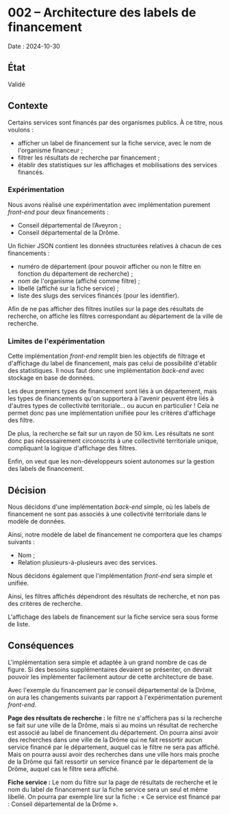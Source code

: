 # 002 – Architecture des labels de financement

Date : 2024-10-30

## État

Validé

## Contexte

Certains services sont financés par des organismes publics. À ce titre, nous voulons :

- afficher un label de financement sur la fiche service, avec le nom de l'organisme financeur ;
- filtrer les résultats de recherche par financement ;
- établir des statistiques sur les affichages et mobilisations des services financés.

### Expérimentation

Nous avons réalisé une expérimentation avec implémentation purement _front-end_ pour deux financements :

- Conseil départemental de l’Aveyron ;
- Conseil départemental de la Drôme.

Un fichier JSON contient les données structurées relatives à chacun de ces financements :

- numéro de département (pour pouvoir afficher ou non le filtre en fonction du département de recherche) ;
- nom de l'organisme (affiché comme filtre) ;
- libellé (affiché sur la fiche service) ;
- liste des slugs des services financés (pour les identifier).

Afin de ne pas afficher des filtres inutiles sur la page des résultats de recherche, on affiche les filtres correspondant au département de la ville de recherche.

### Limites de l'expérimentation

Cette implémentation _front-end_ remplit bien les objectifs de filtrage et d'affichage du label de financement, mais pas celui de possibilité d'établir des statistiques. Il nous faut donc une implémentation _back-end_ avec stockage en base de données.

Les deux premiers types de financement sont liés à un département, mais les types de financements qu'on supportera à l'avenir peuvent être liés à d'autres types de collectivité territoriale... ou aucun en particulier ! Cela ne permet donc pas une implémentation unifiée pour les critères d'affichage des filtre.

De plus, la recherche se fait sur un rayon de 50 km. Les résultats ne sont donc pas nécessairement circonscrits à une collectivité territoriale unique, compliquant la logique d'affichage des filtres.

Enfin, on veut que les non-développeurs soient autonomes sur la gestion des labels de financement.

## Décision

Nous décidons d'une implémentation _back-end_ simple, où les labels de financement ne sont pas associés à une collectivité territoriale dans le modèle de données.

Ainsi, notre modèle de label de financement ne comportera que les champs suivants :

- Nom ;
- Relation plusieurs-à-plusieurs avec des services.

Nous décidons également que l'implémentation _front-end_ sera simple et unifiée.

Ainsi, les filtres affichés dépendront des résultats de recherche, et non pas des critères de recherche.

L'affichage des labels de financement sur la fiche service sera sous forme de liste.

## Conséquences

L'implémentation sera simple et adaptée à un grand nombre de cas de figure. Si des besoins supplémentaires devaient se présenter, on devrait pouvoir les implémenter facilement autour de cette architecture de base.

Avec l'exemple du financement par le conseil départemental de la Drôme, on aura les changements suivants par rapport à l'expérimentation purement _front-end_.

**Page des résultats de recherche :** le filtre ne s'affichera pas si la recherche se fait sur une ville de la Drôme, mais si au moins un résultat de recherche est associé au label de financement du département. On pourra ainsi avoir des recherches dans une ville de la Drôme qui ne fait ressortir aucun service financé par le département, auquel cas le filtre ne sera pas affiché. Mais on pourra aussi avoir des recherches dans une ville hors mais proche de la Drôme qui fait ressortir un service financé par le département de la Drôme, auquel cas le filtre sera affiché.

**Fiche service :** Le nom du filtre sur la page de résultats de recherche et le nom du label de financement sur la fiche service sera un seul et même libellé. On pourra par exemple lire sur la fiche : « Ce service est financé par : Conseil départemental de la Drôme ».
